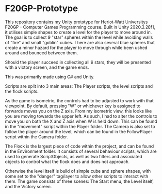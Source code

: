 # F20GP-Prototype

This repository contains my Unity prototype for Heriot-Watt Universitys F20GP - Computer Games Programming course. Built in Unity 2020.3.28f1, it utilises simple shapes to create a level for the player to move around in. The goal is to collect 9 "star" spheres within the level while avoiding walls of "fire" and small "goblin" cubes. There are also several blue spheres that create a minor hazard for the player to move through while been ushed around and bounced between them.

Should the player succeed in collecting all 9 stars, they will be presented with a victory screen, and the game ends.

This was primarily made using C# and Unity.

Scripts are split into 3 main areas: The Player scripts, the level scripts and the flock scripts.

As the game is isometric, the controls had to be adjusted to work with that viewpoint. By default, pressing "W" or whichever key is assigned to forwards moves you on the Z axis. From my isometric view, this looks like you are moving towards the upper left. As such, I had to alter the controls to move you on both the X and Z axis when W is held down. This can be found in the "movement" script within the Player folder. The Camera is also set to follow the player around the level, which can be found in the FollowPlayer script within the Camera folder.

The Flock is the largest piece of code within the project, and can be found in the Environment folder. It consists of several behaviour scripts, which are used to generate ScriptObjects, as well as two filters and associated objects to control what the flock does and does not approach.

Otherwise the level itself is build of simple cube and sphere shapes, with some set to the "danger" tag/layer to allow other scripts to interact with them. The game consists of three scenes: The Start menu, the Level itself, and the Victory screen.

